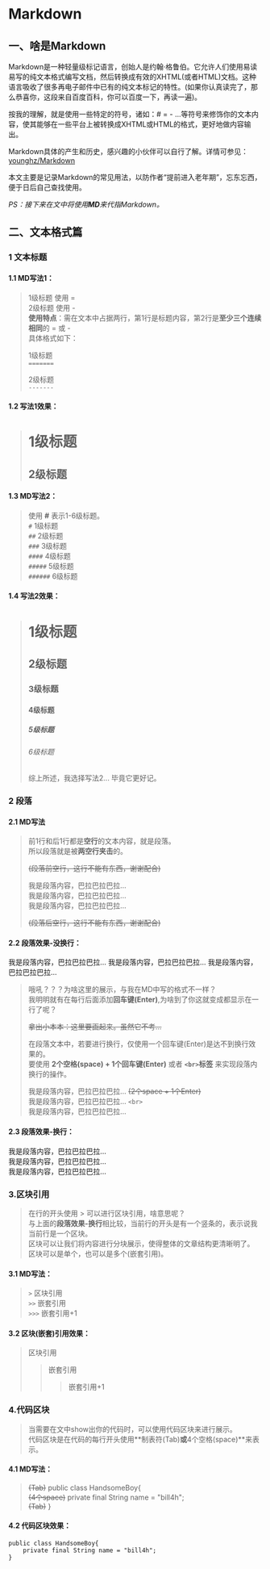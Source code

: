 # Markdown
## 一、啥是Markdown
Markdown是一种轻量级标记语言，创始人是约翰·格鲁伯。它允许人们使用易读易写的纯文本格式编写文档，然后转换成有效的XHTML(或者HTML)文档。这种语言吸收了很多再电子邮件中已有的纯文本标记的特性。(如果你认真读完了，那么恭喜你，这段来自百度百科，你可以百度一下，再读一遍)。
  
按我的理解，就是使用一些特定的符号，诸如：# = - ...等符号来修饰你的文本内容，使其能够在一些平台上被转换成XHTML或HTML的格式，更好地做内容输出。
   
Markdown具体的产生和历史，感兴趣的小伙伴可以自行了解。详情可参见：[younghz/Markdown](https://github.com/younghz/Markdown.git)   

本文主要是记录Markdown的常见用法，以防作者“提前进入老年期”，忘东忘西，便于日后自己查找使用。

*PS：接下来在文中将使用**MD**来代指Markdown。*

## 二、文本格式篇

### 1 文本标题

#### 1.1 MD写法1：

> 1级标题 使用 =  
> 2级标题 使用 -   
> **使用特点**：需在文本中占据两行，第1行是标题内容，第2行是**至少三个连续相同**的 = 或 - <br>具体格式如下：
>
> 1级标题   
>`=======`
>
> 2级标题   
>`-------`
    
#### 1.2 写法1效果：

> # 1级标题
> ## 2级标题

#### 1.3 MD写法2：

> 使用 **#** 表示1-6级标题。   
> `#`  1级标题   
> `##`  2级标题   
> `###`  3级标题   
> `####`  4级标题   
> `#####`  5级标题   
> `######`  6级标题   

#### 1.4 写法2效果：

> #  1级标题
> ##  2级标题
> ###  3级标题
> ####  4级标题
> #####  5级标题
> ######  6级标题
>
> 综上所述，我选择写法2... 毕竟它更好记。

### 2 段落

#### 2.1 MD写法

> 前1行和后1行都是**空行**的文本内容，就是段落。  
> 所以段落就是被**两空行夹击**的。       
>
> ~~(段落前空行，这行不能有东西，谢谢配合)~~
>  
> 我是段落内容，巴拉巴拉巴拉...   
> 我是段落内容，巴拉巴拉巴拉...   
> 我是段落内容，巴拉巴拉巴拉...   
>
> ~~(段落后空行，这行不能有东西，谢谢配合)~~

#### 2.2 段落效果-没换行：

我是段落内容，巴拉巴拉巴拉...
我是段落内容，巴拉巴拉巴拉...
我是段落内容，巴拉巴拉巴拉...

> 哦吼？？？为啥这里的展示，与我在MD中写的格式不一样？  
> 我明明就有在每行后面添加**回车键(Enter)**,为啥到了你这就变成都显示在一行了呢？  
>
> ~~拿出小本本：这里要画起来。虽然它不考...~~  
>
> 在段落文本中，若要进行换行，仅使用一个回车键(Enter)是达不到换行效果的。  
> 要使用 **2个空格(space) + 1个回车键(Enter)** 或者 **`<br>`标签** 来实现段落内换行的操作。
> 
> 我是段落内容，巴拉巴拉巴拉... ~~(2个space + 1个Enter)~~  
> 我是段落内容，巴拉巴拉巴拉... `<br>`<br>
> 我是段落内容，巴拉巴拉巴拉...
>

#### 2.3 段落效果-换行：

我是段落内容，巴拉巴拉巴拉...  
我是段落内容，巴拉巴拉巴拉...  
我是段落内容，巴拉巴拉巴拉...

### 3.区块引用

> 在行的开头使用 > 可以进行区块引用，啥意思呢？  
> 与上面的**段落效果-换行**相比较，当前行的开头是有一个竖条的，表示说我当前行是一个区块。<br>
> 区块可以让我们将内容进行分块展示，使得整体的文章结构更清晰明了。<br>
> 区块可以是单个，也可以是多个(嵌套引用)。<br>
>
#### 3.1 MD写法：

> `>` 区块引用<br>
> `>>` 嵌套引用<br>
> `>>>` 嵌套引用+1<br>

#### 3.2 区块(嵌套)引用效果：

> 区块引用
>> 嵌套引用
>>> 嵌套引用+1


### 4.代码区块
> 当需要在文中show出你的代码时，可以使用代码区块来进行展示。<br>
> 代码区块是在代码的每行开头使用**制表符(Tab)**或**4个空格(space)**来表示。<br>
#### 4.1 MD写法：

>~~(Tab)~~     public class HandsomeBoy{<br>
>~~(4个space)~~     private final String name = "bill4h";<br>
>~~(Tab)~~     }<br>

#### 4.2 代码区块效果：

    public class HandsomeBoy{
        private final String name = "bill4h";
    }

